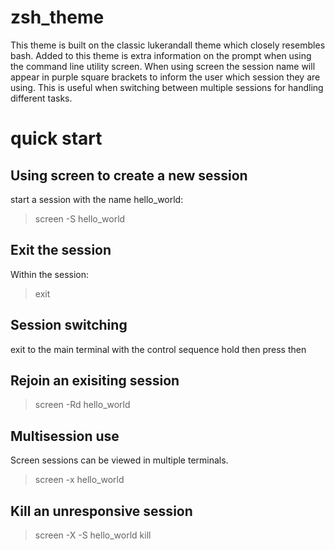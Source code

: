 # zsh_theme
This theme is built on the classic lukerandall theme which closely resembles bash.  Added to this theme is extra information on the prompt when using the command line utility screen.  When using screen the session name will appear in purple square brackets to inform the user which session they are using.  This is useful when switching between multiple sessions for handling different tasks.

# quick start
## Using screen to create a new session
start a session with the name hello_world:
> screen -S hello_world
## Exit the session
Within the session:
> exit
## Session switching
exit to the main terminal with the control sequence hold <CTRL> then press <A> then <D>
## Rejoin an exisiting session
> screen -Rd hello_world
## Multisession use
Screen sessions can be viewed in multiple terminals.
> screen -x hello_world
## Kill an unresponsive session
> screen -X -S hello_world kill
